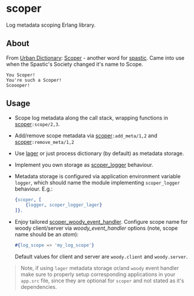 # scoper

Log metadata scoping Erlang library.

## About
From [Urban Dictionary](http://www.urbandictionary.com):
[Scoper](http://www.urbandictionary.com/define.php?term=Scoper) - another word for [spastic](http://www.urbandictionary.com/define.php?term=spastic). Came into use when the Spastic's Society changed it's name to Scope.

```
You Scoper!
You're such a Scoper!
Scoooper!
```

## Usage
* Scope log metadata along the call stack, wrapping functions in [scoper](src/scoper.erl)`:scope/2,3`.
* Add/remove scope metadata via [scoper](src/scoper.erl)`:add_meta/1,2` and [scoper](src/scoper.erl)`:remove_meta/1,2`
* Use [lager](https://github.com/erlang-lager/lager) or just process dictionary (by default) as metadata storage.
* Implement you own storage as [scoper_logger](src/scoper_logger.erl) behaviour.
* Metadata storage is configured via application environment variable `logger`, which should name the module implementing `scoper_logger` behaviour. E.g.:

    ```erlang
    {scoper, [
        {logger, scoper_logger_lager}
    ]}.
    ```

* Enjoy tailored [scoper_woody_event_handler](src/scoper_woody_event_handler.erl). Configure scope name for woody client/server via _woody_event_handler_ options (note, scope name should be an _atom_):

    ```erlang
    #{log_scope => 'my_log_scope'}
    ```
    Default values for client and server are `woody.client` and `woody.server`.

> Note, if using `lager` metadata storage or/and `woody` event handler make sure to properly setup corresponding applications in your `app.src` file, since they are optional for `scoper` and not stated as it's dependencies.
